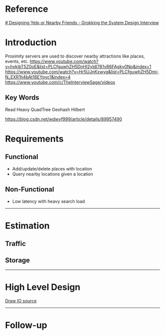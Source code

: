 # Reference

[# Designing Yelp or Nearby Friends - Grokking the System Design Interview](https://www.educative.io/courses/grokking-the-system-design-interview/B8rpM8E16LQ)

# Introduction
Proximity servers are used to discover nearby attractions like places, events, etc.
https://www.youtube.com/watch?v=hykjbT5Z0oE&list=PLCfguwhZH5DnHl2yldI781yR6FAgky0Np&index=1
https://www.youtube.com/watch?v=Hr5UJnKxwyg&list=PLCfguwhZH5Dmi-N_EXR1h4bAt16EYpyc1&index=4
https://www.youtube.com/c/TheInterviewSage/videos



## Key Words
Read Heavy
QuadTree
Geohash
Hilbert

https://blog.csdn.net/wdwyf999/article/details/89957490


# Requirements
## **Functional**
 - Add/update/delete places with location
 - Query nearby locations given a location

## **Non-Functional**
 - Low latency with heavy search load

---
# Estimation
## **Traffic**
## **Storage**
---
# High Level Design
[Draw IO source]()

---
# Follow-up


<!--stackedit_data:
eyJoaXN0b3J5IjpbLTEzNjUwNDc0NDgsLTEwNTk1NjU2MDcsLT
E1MjM1NzY5OTMsLTg0ODIyMzUwMl19
-->